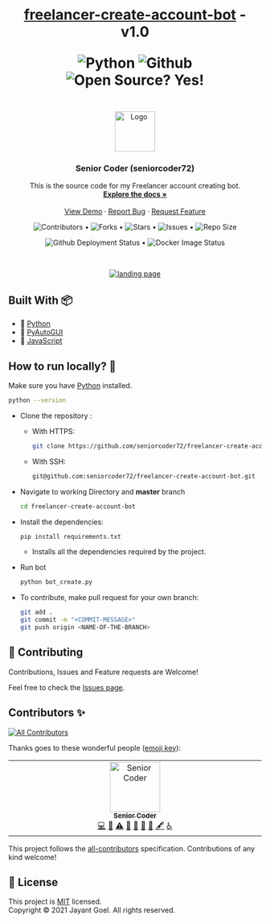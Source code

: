 <h1 align="center"> 
	<a href="https://seniorcoder72.github.io/">freelancer-create-account-bot</a> - v1.0
	<p align="center">
		<img alt="Python" src="https://img.shields.io/badge/python-3670A0?style=for-the-badge&logo=python&logoColor=ffdd54" />
		<img alt="Github" src="https://img.shields.io/badge/github-%23121011.svg?style=for-the-badge&logo=github&logoColor=white" />        
		<img alt="Open Source? Yes!" src="https://badgen.net/badge/Open%20Source%20%3F/Yes%21/blue?icon=github" /> 
	</p>
</h1>

<br/>

<div align="center">
	<a href="https://github.com/seniorcoder72/seniorcoder72.github.io">
		<img src="https://avatars.githubusercontent.com/u/132613676?v=4" alt="Logo" width="80" height="80"/>
	</a>
	<h3 align="center">Senior Coder (seniorcoder72) </h3>
	<p align="center">
		This is the source code for my Freelancer account creating bot.
		<br/>
		<a href="https://github.com/seniorcoder72/seniorcoder72.github.io"><strong>Explore the docs »</strong></a>
		<br/>
		<br/>
		<a href="https://seniorcoder72.github.io/">View Demo</a>
		·
		<a href="https://github.com/seniorcoder72/seniorcoder72.github.io/issues/new?assignees=seniorcoder72&labels=bug&template=bug_report.yml&title=%5BBUG%5D%3A+">Report Bug</a>
		·
		<a href="https://github.com/seniorcoder72/seniorcoder72.github.io/issues/new?assignees=&labels=enhancement&template=feature_request.yml&title=%5BFEAT%5D%3A+">Request Feature</a>
	</p>
	<p>
		<img src="https://img.shields.io/github/contributors/seniorcoder72/freelancer-create-account-bot.svg?styles/default/yes.svg" alt="Contributors"/> • 
		<img src="https://img.shields.io/github/forks/seniorcoder72/freelancer-create-account-bot.svg?styles/default/yes.svg" alt="Forks"/> • 
		<img src="https://img.shields.io/github/stars/seniorcoder72/freelancer-create-account-bot.svg?styles/default/yes.svg" alt="Stars"/> •
		<img src="https://img.shields.io/github/issues/seniorcoder72/freelancer-create-account-bot.svg?styles/default/yes.svg" alt="Issues"/> •
		<img alt="Repo Size" src="https://img.shields.io/github/repo-size/seniorcoder72/freelancer-create-account-bot"/>
	</p>
	<p>
		<img alt="Github Deployment Status" src="https://github.com/seniorcoder72/freelancer-create-account-bot/actions/workflows/pages/pages-build-deployment/badge.svg?branch=gh-pages&dummy=unused"/> •
		<img src="https://github.com/seniorcoder72/freelancer-create-account-bot/actions/workflows/publish-docker.yml/badge.svg?dummy=unused" alt="Docker Image Status"/>
	</p>
</div>

<br/>

<p align="center">
  <a href="https://seniorcoder72.github.io/">
    <img src="src/screenshots/screenshot.gif" alt="landing page"/>
  </a>
</p>


## Built With :package:

- 💙 [Python](https://www.python.org/)
- 💜 [PyAutoGUI](https://pypi.org/project/PyAutoGUI/)
- 💙 [JavaScript](https://www.w3schools.com/js/DEFAULT.asp)


## How to run locally? :dart:

  Make sure you have [Python](https://www.python.org/downloads/) installed.

  ```bash
  python --version
  ```

- Clone the repository :
    - With HTTPS:
      ```bash
      git clone https://github.com/seniorcoder72/freelancer-create-account-bot.git
      ```
    - With SSH:
      ```bash
      git@github.com:seniorcoder72/freelancer-create-account-bot.git
      ```
      
- Navigate to working Directory and **master** branch

	```bash
	cd freelancer-create-account-bot
	```
   
- Install the dependencies:

  ```bash
  pip install requirements.txt
  ```
	- Installs all the dependencies required by the project.

- Run bot

	```bash
	python bot_create.py
	```



- To contribute, make pull request for your own branch:

  ```bash
  git add .
  git commit -m "<COMMIT-MESSAGE>"
  git push origin <NAME-OF-THE-BRANCH>
  ```


## 🤝 Contributing

Contributions, Issues and Feature requests are Welcome!

Feel free to check the [Issues page](https://github.com/seniorcoder72/freelancer-create-account-bot/issues/).


## Contributors ✨

<!-- ALL-CONTRIBUTORS-BADGE:START - Do not remove or modify this section -->
[![All Contributors](https://img.shields.io/badge/all_contributors-1-orange.svg?style=flat-square)](#contributors-)
<!-- ALL-CONTRIBUTORS-BADGE:END -->

Thanks goes to these wonderful people ([emoji key](https://allcontributors.org/docs/en/emoji-key)):

<!-- ALL-CONTRIBUTORS-LIST:START - Do not remove or modify this section -->
<!-- prettier-ignore-start -->
<!-- markdownlint-disable -->
<table>
  <tbody>
    <tr>
      <td align="center" valign="top" width="14.28%"><a href="http://seniorcoder72.github.io"><img src="https://avatars.githubusercontent.com/u/132613676?v=4" width="100px;" alt="Senior Coder"/><br /><sub><b>Senior Coder</b></sub></a><br /><a href="https://github.com/seniorcoder72/freelancer-create-account-bot/commits?author=seniorcoder72" title="Code">💻</a> <a href="#ideas-seniorcoder72" title="Ideas, Planning, & Feedback">🤔</a> <a href="https://github.com/seniorcoder72/freelancer-create-account-bot/commits?author=seniorcoder72" title="Tests">⚠️</a> <a href="#maintenance-seniorcoder72" title="Maintenance">🚧</a> <a href="https://github.com/seniorcoder72/freelancer-create-account-bot/commits?author=seniorcoder72" title="Documentation">📖</a> <a href="#design-seniorcoder72" title="Design">🎨</a> <a href="https://github.com/seniorcoder72/freelancer-create-account-bot/pulls?q=is%3Apr+reviewed-by%3Aseniorcoder72" title="Reviewed Pull Requests">👀</a> <a href="#content-seniorcoder72" title="Content">🖋</a> <a href="#a11y-seniorcoder72" title="Accessibility">️️️️♿️</a></td>
    </tr>
  </tbody>
</table>

<!-- markdownlint-restore -->
<!-- prettier-ignore-end -->

<!-- ALL-CONTRIBUTORS-LIST:END -->

This project follows the [all-contributors](https://github.com/all-contributors/all-contributors) specification. Contributions of any kind welcome!


## 📝 License

This project is [MIT](https://opensource.org/licenses/MIT) licensed.<br/>
Copyright &copy; 2021 Jayant Goel. All rights reserved. 
